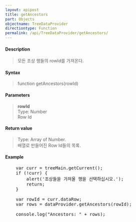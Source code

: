 ```yaml
---
layout: apipost
title: getAncestors
part: Objects
objectname: TreeDataProvider
directiontype: Function
permalink: /api/TreeDataProvider/getAncestors/
---
```



#### Description

> 모든 조상 행들의 rowId를 가져온다.  

#### Syntax

> function getAncestors(rowId)  

#### Parameters

> **rowId**  
> Type: Number  
> Row Id  

#### Return value

> Type: Array of Number.  
> 배열로 만들어진 Row Id들의 목록.  

#### Example

<pre class="prettyprint">
    var curr = treeMain.getCurrent();
    if (!curr) {
        alert('조상들을 가져올 행을 선택하십시오.');
        return;
    }
 
    var rowId = curr.dataRow;
    var rows = dataProvider.getAncestors(rowId);
 
    console.log("Ancestors: " + rows);
</pre>

